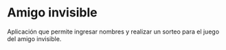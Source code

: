 # Amigo invisible

Aplicación que permite ingresar nombres y realizar un sorteo para el juego del amigo invisible.

